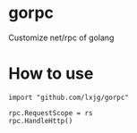 # gorpc
Customize net/rpc of golang

# How to use

```golang
import "github.com/lxjg/gorpc"

rpc.RequestScope = rs
rpc.HandleHttp()
```